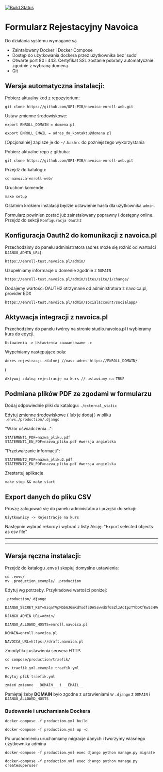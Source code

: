 [![Build Status](https://travis-ci.org/OPI-PIB/navoica-enroll-web.svg?branch=master)](https://travis-ci.org/OPI-PIB/navoica-enroll-web)

# Formularz Rejestacyjny Navoica

Do działania systemu wymagane są 

* Zaintalowany Docker i Docker Compose
* Dostęp do użytkowania dockera przez użytkownika bez 'sudo'
* Otwarte port 80 i 443. Certyfikat SSL zostanie pobrany automatycznie zgodnie z wybraną domeną.
* Git

## Wersja automatyczna instalacji:

Pobierz aktualny kod z repozytorium:

    git clone https://github.com/OPI-PIB/navoica-enroll-web.git

Ustaw zmienne środowiskowe:

    export ENROLL_DOMAIN = domena.pl

    export ENROLL_EMAIL = adres_do_kontaktu@domena.pl
    
[Opcjonalnie] zapisze je do `~/.bashrc` do pożniejszego wykorzystania

Pobierz aktualne repo z githuba:

    git clone https://github.com/OPI-PIB/navoica-enroll-web.git
    
Przejdź do katalogu:

    cd navoica-enroll-web/

Uruchom komende:

    make setup
    
Ostatnim krokiem instalacji będzie ustawienie hasła dla użytkownika `admin`.

Formularz powinien zostać już zainstalowany poprawny i dostępny online. Przejdź do sekcji `Konfiguracja Oauth2`


## Konfiguracja Oauth2 do komunikacji z navoica.pl

Przechodzimy do panelu administratora (adres może się różnić od wartości `DJANGO_ADMIN_URL`):

    https://enroll-test.navoica.pl/admin/

Uzupełniamy informacje o domenie zgodnie z `DOMAIN`

    https://enroll-test.navoica.pl/admin/sites/site/1/change/

Dodajemy wartości OAUTH2 otrzymane od administratora z navoica.pl, provider EDX

    https://enroll-test.navoica.pl/admin/socialaccount/socialapp/
    
    
## Aktywacja integracji z navoica.pl 

Przechodzimy do panelu twórcy na stronie studio.navoica.pl i wybieramy kurs do edycji. 

    Ustawienia -> Ustawienia zaawansowane -> 
    
Wypełniamy następujące pola:

    Adres rejestracji zdalnej //nasz adres https://ENROLL_DOMAIN/
i

    Aktywuj zdalną rejestrację na kurs // ustawiamy na TRUE


## Podmiana plików PDF ze zgodami w formularzu

Dodaj odpowiednie pliki do katalogu: `./external_static`

Edytuj zmienne środowiskowe ( lub je dodaj ) w pliku `.envs./production/.django `
    
"Wzór oświadczenia...":

    STATEMENT1_PDF=nazwa_pliku.pdf
    STATEMENT1_EN_PDF=nazwa_pliku.pdf #wersja angielska
    
"Przetwarzanie informacji":

    STATEMENT2_PDF=nazwa_pliku2.pdf
    STATEMENT2_EN_PDF=nazwa_pliku.pdf #wersja angielska
    
Zrestartuj aplikacje

    make stop && make start

## Export danych do pliku CSV

Proszę zalogować się do panelu administatora i przejść do sekcji:

    Użytkownicy -> Rejestracje na kurs 
    
Następnie wybrać rekordy i wybrać z listy Akcję: "Export selected objects as csv file"


---------------
---------------


## Wersja ręczna instalacji:

Przejdź do katalogu .envs i skopiuj domyślne ustawienia:


    cd .envs/
    mv .production_example/ .production



Edytuj wg potrzeby. Przykładowe wartości poniżej:

   `.production/.django`

    DJANGO_SECRET_KEY=8zqaTVpMGbAJ6mKdTsdfSDASswwdSfGSZlzAdIpzTYbDXfKw53HVdRCM8n

    DJANGO_ADMIN_URL=admin/

    DJANGO_ALLOWED_HOSTS=enroll.navoica.pl

    DOMAIN=enroll.navoica.pl

    NAVOICA_URL=https://draft.navoica.pl



Zmodyfikuj ustawienia serwera HTTP:

    cd compose/production/traefik/

    mv traefik.yml.example traefik.yml

   `Edytuj plik traefik.yml`

    zmień zmienne __DOMAIN__ i __EMAIL__

Pamiętaj żeby __DOMAIN__ było zgodne z ustawieniami w `.django` z `DOMAIN` i `DJANGO_ALLOWED_HOSTS`

### Budowanie i uruchamianie Dockera

    docker-compose -f production.yml build

    docker-compose -f production.yml up -d

Po uruchomieniu uruchamiamy migracje danych i tworzymy własnego użytkownika admina

    docker-compose -f production.yml exec django python manage.py migrate

    docker-compose -f production.yml exec django python manage.py createsuperuser

